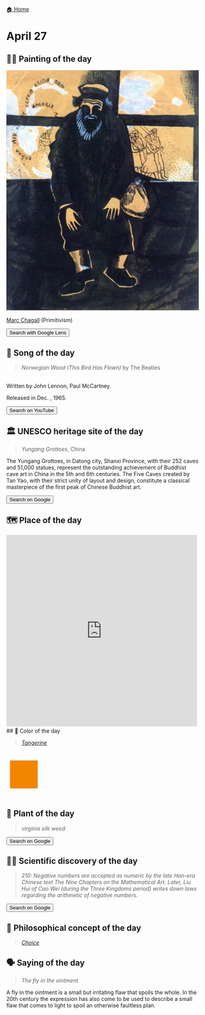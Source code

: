 
[🏠 Home](../../index.md)

# April 27

## 🧑‍🎨 Painting of the day

<img width="600" src="../img/Marc_Chagall_7.jpg">

[Marc Chagall](http://en.wikipedia.org/wiki/Marc_Chagall) (Primitivism)

<button class="btn btn-success"
onclick=" window.open('https://lens.google.com/uploadbyurl?url=https://iretes.github.io/one-a-day/data/img/Marc_Chagall_7.jpg','_blank')">
Search with Google Lens
</button>

## 🎼 Song of the day

> *Norwegian Wood (This Bird Has Flown)*
by The Beatles

<br />Written by John Lennon, Paul McCartney.

Released in Dec. , 1965.

<button class="btn btn-success"
onclick=" window.open('http://www.youtube.com/search?q=Norwegian Wood (This Bird Has Flown) by The Beatles','_blank')">
Search on YouTube
</button>

## 🏛️ UNESCO heritage site of the day

> *Yungang Grottoes*, China

<p>The Yungang Grottoes, in Datong city, Shanxi Province, with their 252 caves and 51,000 statues, represent the outstanding achievement of Buddhist cave art in China in the 5th and 6th centuries. The Five Caves created by Tan Yao, with their strict unity of layout and design, constitute a classical masterpiece of the first peak of Chinese Buddhist art.</p>

<button class="btn btn-success"
onclick=" window.open('http://www.google.com/search?q=Yungang Grottoes','_blank')">
Search on Google
</button>

## 🗺️ Place of the day

<iframe
src="https://www.mapcrunch.com"
name="mapcrunch"
width="500"
height="500"
allowTransparency="true"
scrolling="no"
frameborder="0"
>
</iframe>
## 🎨 Color of the day

> *[Tangerine](https://en.wikipedia.org/wiki/Tangerine_(color))*

<div style="color:#F28500; font-size: 100px;">&#9632;</div>

## 🌿 Plant of the day

> *virginia silk weed*

<button class="btn btn-success"
onclick=" window.open('http://www.google.com/search?q=virginia silk weed','_blank')">
Search on Google
</button>

## 🧑‍🔬 Scientific discovery of the day

> *210: Negative numbers are accepted as numeric by the late Han-era Chinese text The Nine Chapters on the Mathematical Art. Later, Liu Hui of Cao Wei (during the Three Kingdoms period) writes down laws regarding the arithmetic of negative numbers.*

<button class="btn btn-success"
onclick=" window.open('http://www.google.com/search?q=210: Negative numbers are accepted as numeric by the late Han-era Chinese text The Nine Chapters on the Mathematical Art. Later, Liu Hui of Cao Wei (during the Three Kingdoms period) writes down laws regarding the arithmetic of negative numbers.','_blank')"> 
Search on Google
</button>

## 💭 Philosophical concept of the day

> *[Choice](https://en.wikipedia.org/wiki/Choice)*

## 🗣️ Saying of the day

> *The fly in the ointment*

A fly in the ointment is a small but irritating flaw that spoils the whole. In the 20th century the expression has also come to be used to describe a small flaw that comes to light to spoil  an otherwise faultless plan.
